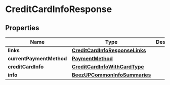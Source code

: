 
# CreditCardInfoResponse

## Properties
Name | Type | Description | Notes
------------ | ------------- | ------------- | -------------
**links** | [**CreditCardInfoResponseLinks**](CreditCardInfoResponseLinks.md) |  |  [optional]
**currentPaymentMethod** | [**PaymentMethod**](PaymentMethod.md) |  | 
**creditCardInfo** | [**CreditCardInfoWithCardType**](CreditCardInfoWithCardType.md) |  |  [optional]
**info** | [**BeezUPCommonInfoSummaries**](BeezUPCommonInfoSummaries.md) |  |  [optional]



